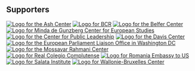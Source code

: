 ## Supporters
<div class="supporter-grid">
  <a href="https://ash.harvard.edu target="_blank"><image src="/ash-center-logo.jpeg" alt="Logo for the Ash Center" class="supporter-grid-item"></a>
  <a href="https://www.bcr.ro/ro/persoane-fizice"><image src="/bcr-logo.jpeg" alt="Logo for BCR" class="supporter-grid-item"></a>
  <a href="https://www.belfercenter.org"><image src="/belfer-center-logo.png" alt="Logo for the Belfer Center" class="supporter-grid-item"></a>
  <a href="https://ces.fas.harvard.edu" target="_blank"><image src="/center-for-european-studies-logo-2.png" alt="Logo for Minda de Gunzberg Center for European Studies" class="supporter-grid-item"></a>
  <a href="https://www.hks.harvard.edu/centers/cpl" target="_blank"><image src="/center-for-public-leadership-logo.png" alt="Logo for the Center for Public Leadership" class="supporter-grid-item"></a>
  <a href="https://daviscenter.fas.harvard.edu" target="_blank"><image src="/davis-center-logo.png" alt="Logo for the Davis Center" class="supporter-grid-item"></a>
  <a href="https://washington.europarl.europa.eu/en" target="_blank"><image src="/ep-washington.png" alt="Logo for the European Parliament Liaison Office in Washington DC" class="supporter-grid-item"></a>
  <a href="https://www.hks.harvard.edu/centers/mrcbg" target="_blank"><image src="/mossavar-rahmani-center-logo.jpg" alt="Logo for the Mossavar Rahmani Center" class="supporter-grid-item"></a>
  <a href="https://rcc.harvard.edu" target="_blank"><image src="/real-complutense.png" alt="Logo for Real Colegio Complutense" class="supporter-grid-item"></a>
  <a href="https://www.mae.ro/en/romanian-missions/3158#868" target="_blank"><image src="/romania-embassy-logo.png" alt="Logo for Romania Embassy to US" class="supporter-grid-item"></a>
  <a href="https://salatainstitute.harvard.edu" target="_blank"><image src="/salata-logo.png" alt="Logo for Salata Institute" class="supporter-grid-item"></a>
  <a href="https://wbi.be target="_blank"><image src="/wallonie.png" alt="Logo for Wallonie-Bruxelles Center" class="supporter-grid-item"></a>
<!---
  <a href="https://carrcenter.hks.harvard.edu" target="_blank"><image src="/carr-center-logo.jpg" alt="Logo for the Carr Center" class="supporter-grid-item"></a>
  <a href="https://www.thecoop.com" target="_blank"><image src="/coop-logo.png" alt="Logo for the Coop" class="supporter-grid-item"></a>
  <a href="https://www.germany.info/us-en/embassy-consulates/boston" target="_blank"><image src="/german-consulate.jpg" alt="Logo for the German Consulate" class="supporter-grid-item"></a>
  <a href="https://huri.harvard.edu" target="_blank"><image src="/huri-logo.png" alt="Logo for HURI" class="supporter-grid-item"></a>
  <a href="https://madeinitaly.gov.it/en/" target="_blank"><image src="/italian_consulate.jpg" alt="Logo for the Italian Consulate" class="supporter-grid-item"></a>
  <a href="https://www.expo2030roma.org" target="_blank"><image src="/italian_consulate_roma.png" alt="Logo for the Italian Expo 2030" class="supporter-grid-item"></a>
-->
</div>
